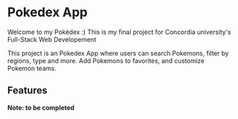 # Pokedex App

Welcome to my Pokédex :) This is my final project for Concordia university's Full-Stack Web Developement

This project is an Pokedex App where users can search Pokemons, filter by regions, type and more. Add Pokemons to favorites, and customize Pokemon teams.

## Features

**Note: to be completed**
